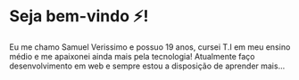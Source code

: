 # Seja bem-vindo ⚡!

Eu me chamo Samuel Verissimo e possuo 19 anos, cursei T.I em meu ensino médio e me apaixonei ainda mais pela tecnologia! 
Atualmente faço desenvolvimento em web e sempre estou a disposição de aprender mais... 

<!--
**Samuel-Verissimo/Samuel-Verissimo** is a ✨ _special_ ✨ repository because its `README.md` (this file) appears on your GitHub profile.

Here are some ideas to get you started:

- 🔭 I’m currently working on ...
- 🌱 I’m currently learning ...
- 👯 I’m looking to collaborate on ...
- 🤔 I’m looking for help with ...
- 💬 Ask me about ...
- 📫 How to reach me: ...
- 😄 Pronouns: ...
- ⚡ Fun fact: ...
-->
